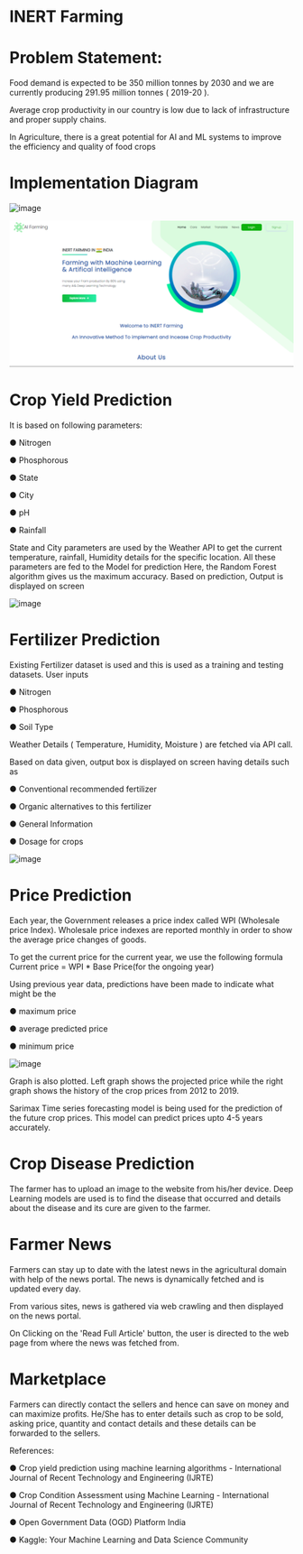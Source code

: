 # INERT Farming

# Problem Statement:

Food demand is expected to be 350 million tonnes by 2030 and we are currently
producing 291.95 million tonnes ( 2019-20 ).

Average crop productivity in our
country is low due to lack of infrastructure and proper supply chains.

In Agriculture, there is a great potential for AI and ML systems to improve the
efficiency and quality of food crops

# Implementation Diagram

![image](https://user-images.githubusercontent.com/75557390/177080826-73bab1a5-a54f-42ac-9139-a35379a05069.png)

![ai](photo/first.png)

# Crop Yield Prediction

It is based on following parameters:

● Nitrogen

● Phosphorous

● State

● City

● pH

● Rainfall

State and City parameters are used by the Weather API to get the current
temperature, rainfall, Humidity details for the specific location.
All these parameters are fed to the Model for prediction
Here, the Random Forest algorithm gives us the maximum accuracy.
Based on
prediction, Output is displayed on screen

![image](https://user-images.githubusercontent.com/75557390/177081039-dca86c74-da61-4364-b01a-c257f0d219ed.png)

# Fertilizer Prediction

Existing Fertilizer dataset is used and this is used as a training and testing datasets.
User inputs

● Nitrogen

● Phosphorous

● Soil Type

Weather Details ( Temperature, Humidity, Moisture ) are fetched via API call.

Based on data given, output box is displayed on screen having details such as

● Conventional recommended fertilizer

● Organic alternatives to this fertilizer

● General Information

● Dosage for crops

![image](https://user-images.githubusercontent.com/75557390/177081191-75625ebd-a530-45f8-b1e1-e6fd9a6b1aa7.png)

# Price Prediction

Each year, the Government releases a price index called WPI (Wholesale price
Index). Wholesale price indexes are reported monthly in order to show the
average price changes of goods.

To get the current price for the current year, we use the following formula
Current price = WPI * Base Price(for the ongoing year)

Using previous year data, predictions have been made to indicate what might be
the

● maximum price

● average predicted price

● minimum price

![image](https://user-images.githubusercontent.com/75557390/177081312-f6b705c2-d7e1-4221-93c9-fde0de61f52d.png)

Graph is also plotted. Left graph shows the projected price while the right graph
shows the history of the crop prices from 2012 to 2019.

Sarimax Time series forecasting model is being used for the prediction of the
future crop prices. This model can predict prices upto 4-5 years accurately.

# Crop Disease Prediction

The farmer has to upload an image to the website from his/her device. Deep
Learning models are used is to find the disease that occurred and details about
the disease and its cure are given to the farmer.



# Farmer News

Farmers can stay up to date with the latest news in the agricultural domain with
help of the news portal. The news is dynamically fetched and is updated every
day.

From various sites, news is gathered via web crawling and then displayed on
the news portal.

On Clicking on the 'Read Full Article' button, the user is directed to the web page
from where the news was fetched from.

# Marketplace



Farmers can directly contact the sellers and hence can save on money and can
maximize profits.
He/She has to enter details such as crop to be sold, asking price,
quantity and contact details and these details can be forwarded to the sellers.

References:

● Crop yield prediction using machine learning algorithms - International
Journal of Recent Technology and Engineering (IJRTE)

● Crop Condition Assessment using Machine Learning - International Journal
of Recent Technology and Engineering (IJRTE)

● Open Government Data (OGD) Platform India

● Kaggle: Your Machine Learning and Data Science Community
